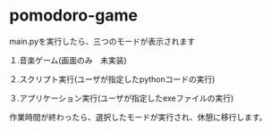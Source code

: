 # pomodoro-game
main.pyを実行したら、三つのモードが表示されます

１.音楽ゲーム(画面のみ　未実装)

２.スクリプト実行(ユーザが指定したpythonコードの実行)

３.アプリケーション実行(ユーザが指定したexeファイルの実行)

作業時間が終わったら、選択したモードが実行され、休憩に移行します。
